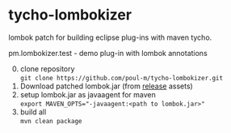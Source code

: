 # tycho-lombokizer
lombok patch for building eclipse plug-ins with maven tycho.

pm.lombokizer.test - demo plug-in with lombok annotations

0. clone repository<br>
   ```git clone https://github.com/poul-m/tycho-lombokizer.git```
1. Download patched lombok.jar (from [release](https://github.com/poul-m/tycho-lombokizer/releases) assets)
2. setup lombok.jar as javaagent for maven<br>
   ```export MAVEN_OPTS="-javaagent:<path to lombok.jar>"```
3. build all<br>
   ```mvn clean package```
